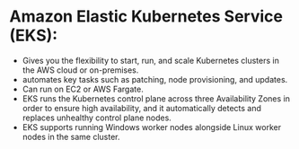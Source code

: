 # Amazon Elastic Kubernetes Service (EKS):
- Gives you the flexibility to start, run, and scale Kubernetes clusters in the AWS cloud or on-premises. 
- automates key tasks such as patching, node provisioning, and updates. 
- Can run on EC2 or AWS Fargate.
- EKS runs the Kubernetes control plane across three Availability Zones in order to ensure high availability, and it automatically detects and replaces unhealthy control plane nodes.
- EKS supports running Windows worker nodes alongside Linux worker nodes in the same cluster.

